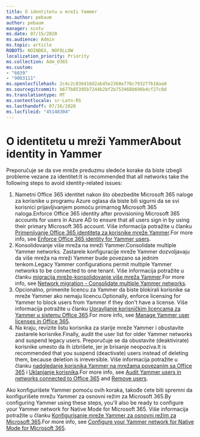 ```yaml
---
title: O identitetu u mreži Yammer
ms.author: pebaum
author: pebaum
manager: scotv
ms.date: 07/15/2020
ms.audience: Admin
ms.topic: article
ROBOTS: NOINDEX, NOFOLLOW
localization_priority: Priority
ms.collection: Adm_O365
ms.custom:
- "6039"
- "9003111"
ms.openlocfilehash: 2c4c2c836d18d2ab45e2368e778c793277b18aa0
ms.sourcegitcommit: b677b85395b7244b2bf2b753468b696b4cf27c8d
ms.translationtype: MT
ms.contentlocale: sr-Latn-RS
ms.lasthandoff: 07/16/2020
ms.locfileid: "45148304"
---
```

# <a name="about-identity-in-yammer"></a><span data-ttu-id="8c623-102">O identitetu u mreži Yammer</span><span class="sxs-lookup"><span data-stu-id="8c623-102">About identity in Yammer</span></span>

<span data-ttu-id="8c623-103">Preporučuje se da sve mreže preduzmu sledeće korake da biste izbegli probleme vezane za identitet:</span><span class="sxs-lookup"><span data-stu-id="8c623-103">It is recommended that all networks take the following steps to avoid identity-related issues:</span></span>

1. <span data-ttu-id="8c623-104">Nametni Office 365 identitet nakon što obezbedite Microsoft 365 naloge za korisnike u programu Azure oglasa da biste bili sigurni da se svi korisnici prijavljivanjem pomoću primarnog Microsoft 365 naloga.</span><span class="sxs-lookup"><span data-stu-id="8c623-104">Enforce Office 365 identity after provisioning Microsoft 365 accounts for users in Azure AD to ensure that all users sign in by using their primary Microsoft 365 account.</span></span> <span data-ttu-id="8c623-105">Više informacija potražite u članku [Primenjivanje Office 365 identiteta za korisnike mreže Yammer](https://docs.microsoft.com/yammer/configure-your-yammer-network/enforce-office-365-identity).</span><span class="sxs-lookup"><span data-stu-id="8c623-105">For more info, see [Enforce Office 365 identity for Yammer users](https://docs.microsoft.com/yammer/configure-your-yammer-network/enforce-office-365-identity).</span></span>
2. <span data-ttu-id="8c623-106">Konsolidovanje više mreža na mreži Yammer.</span><span class="sxs-lookup"><span data-stu-id="8c623-106">Consolidate multiple Yammer networks.</span></span> <span data-ttu-id="8c623-107">Zastarele konfiguracije mreže Yammer dozvoljavaju da više mreža na mreži Yammer bude povezano sa jednim tenkom.</span><span class="sxs-lookup"><span data-stu-id="8c623-107">Legacy Yammer configurations permit multiple Yammer networks to be connected to one tenant.</span></span> <span data-ttu-id="8c623-108">Više informacija potražite u članku [migracija mreže-konsolidovanje više mreža Yammer](https://docs.microsoft.com/yammer/configure-your-yammer-network/consolidate-multiple-yammer-networks).</span><span class="sxs-lookup"><span data-stu-id="8c623-108">For more info, see [Network migration - Consolidate multiple Yammer networks](https://docs.microsoft.com/yammer/configure-your-yammer-network/consolidate-multiple-yammer-networks).</span></span>
3. <span data-ttu-id="8c623-109">Opcionalno, primenite licencu za Yammer da biste blokirali korisnike sa mreže Yammer ako nemaju licencu.</span><span class="sxs-lookup"><span data-stu-id="8c623-109">Optionally, enforce licensing for Yammer to block users from Yammer if they don't have a license.</span></span> <span data-ttu-id="8c623-110">Više informacija potražite u članku [Upravljanje korisničkim licencama za Yammer u sistemu Office 365](https://docs.microsoft.com/yammer/manage-yammer-users/manage-yammer-licenses-in-office-365).</span><span class="sxs-lookup"><span data-stu-id="8c623-110">For more info, see [Manage Yammer user licenses in Office 365](https://docs.microsoft.com/yammer/manage-yammer-users/manage-yammer-licenses-in-office-365).</span></span>
4. <span data-ttu-id="8c623-111">Na kraju, revizite listu korisnika za starije mreže Yammer i obustavite zastarele korisnike.</span><span class="sxs-lookup"><span data-stu-id="8c623-111">Finally, audit the user list for older Yammer networks and suspend legacy users.</span></span> <span data-ttu-id="8c623-112">Preporučuje se da obustavite (deaktivirate) korisnike umesto da ih izbrišete, jer je brisanje neopoziva.</span><span class="sxs-lookup"><span data-stu-id="8c623-112">It is recommended that you suspend (deactivate) users instead of deleting them, because deletion is irreversible.</span></span> <span data-ttu-id="8c623-113">Više informacija potražite u članku [nadgledanje korisnika Yammer na mrežama povezanim sa Office 365](https://docs.microsoft.com/yammer/manage-yammer-users/audit-users-connected-to-office-365) i [Uklanjanje korisnika](https://docs.microsoft.com/yammer/manage-yammer-users/add-block-or-remove-users#remove-users).</span><span class="sxs-lookup"><span data-stu-id="8c623-113">For more info, see [Audit Yammer users in networks connected to Office 365](https://docs.microsoft.com/yammer/manage-yammer-users/audit-users-connected-to-office-365) and [Remove users](https://docs.microsoft.com/yammer/manage-yammer-users/add-block-or-remove-users#remove-users).</span></span>

<span data-ttu-id="8c623-114">Ako konfigurišete Yammer pomoću ovih koraka, takođe ćete biti spremni da konfigurišete mrežu Yammer za osnovni režim za Microsoft 365.</span><span class="sxs-lookup"><span data-stu-id="8c623-114">By configuring Yammer using these steps, you'll also be ready to configure your Yammer network for Native Mode for Microsoft 365.</span></span> <span data-ttu-id="8c623-115">Više informacija potražite u članku [Konfigurisanje mreže Yammer za osnovni režim za Microsoft 365](https://docs.microsoft.com/yammer/configure-your-yammer-network/native-mode).</span><span class="sxs-lookup"><span data-stu-id="8c623-115">For more info, see [Configure your Yammer network for Native Mode for Microsoft 365](https://docs.microsoft.com/yammer/configure-your-yammer-network/native-mode).</span></span>